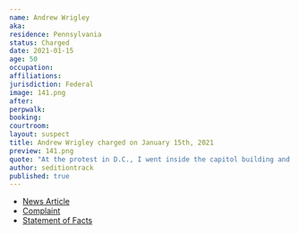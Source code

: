 ```yaml
---
name: Andrew Wrigley
aka:
residence: Pennsylvania
status: Charged
date: 2021-01-15
age: 50
occupation:
affiliations:
jurisdiction: Federal
image: 141.png
after:
perpwalk:
booking:
courtroom:
layout: suspect
title: Andrew Wrigley charged on January 15th, 2021
preview: 141.png
quote: "At the protest in D.C., I went inside the capitol building and got teargassed"
author: seditiontrack
published: true
---
```


- [News Article](https://www.post-gazette.com/news/crime-courts/2021/01/18/Pennsylvania-man-arrested-capitol-riot-Andrew-Wrigley/stories/202101180061)
- [Complaint](https://www.justice.gov/opa/page/file/1355911/download)
- [Statement of Facts](https://www.justice.gov/opa/page/file/1355916/download)
